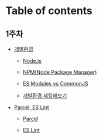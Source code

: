 # Table of contents

## 1주차

- [개발환경](README.md)

  - [Node.js](/developementSetting/nodejs.md)

  - [NPM(Node Package Manager)](/developementSetting/npm.md)

  - [ES Modules vs CommonJS](/developementSetting/esVsJs.md)

  - [개발환경 세팅해보기](/developementSetting/makeEnv.md)

- [Parcel, ES Lint](README.md)

  - [Parcel](/eslintParcel/parcel.md)

  - [ES Lint](/eslintParcel/eslint.md)

<!-- - [Typescript](README.md)

  - [Interface vs Type](/typescript/intefaceVsType.md)

  - [타입 추론](/typescript/typeAlias.md)

  - [Union Type vs Intersection Type](/typescript/unionIntersection.md)

  - [Optional Parameter](/typescript/optionalParameter.md) -->
